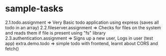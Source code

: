 # sample-tasks

2.1.todo.assignment => Very Basic todo application using express (saves all todo in an array)
2.2.fileserver.assignment => Checks for files on the system and reads them if file is present using "fs" library
2.3.authentication.assignment => Signs up a new user, Logs in user (test app)
extra.demo.todo => simple todo with frontend, learnt about CORS and fetch()
